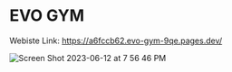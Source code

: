 # EVO GYM

Webiste Link: https://a6fccb62.evo-gym-9qe.pages.dev/

![Screen Shot 2023-06-12 at 7 56 46 PM](https://github.com/Seif-Mamdouh/EVO-GYM/assets/55955558/b751aedf-e843-4ac0-934d-77a8173ca0bf)
